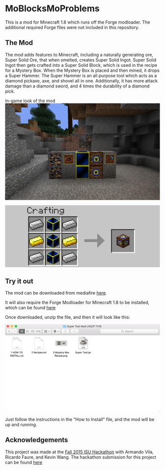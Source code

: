 # MoBlocksMoProblems

This is a mod for Minecraft 1.8 which runs off the Forge modloader. The additional required Forge files were not included in this repository.

## The Mod

The mod adds features to Minecraft, including a naturally generating ore, Super Solid Ore, that when smelted, creates Super Solid Ingot. Super Solid Ingot then gets crafted into a Super Solid Block, which is used in the recipe for a Mystery Box. When the Mystery Box is placed and then mined, it drops a Super Hammer. The Super Hammer is an all purpose tool which acts as a diamond pickaxe, axe, and shovel all in one. Additionally, it has more attack damage than a diamond sword, and 4 times the durability of a diamond pick.

In-game look of the mod
![alt tag](https://github.com/Icebreaker9697/MoBlocksMoProblems/blob/master/readmeImages/inGame.png)

![alt tag](https://github.com/Icebreaker9697/MoBlocksMoProblems/blob/master/readmeImages/recipe.png)

## Try it out

The mod can be downloaded from mediafire [here](http://www.mediafire.com/file/69tgtl0wr1d6614/Super+Tool+Mod+UNZIP+THIS.zip).

It will also require the Forge Modloader for Minecraft 1.8 to be installed, which can be found [here](http://files.minecraftforge.net/fml/1.8)

Once downloaded, unzip the file, and then it will look like this:

![alt tag](https://github.com/Icebreaker9697/MoBlocksMoProblems/blob/master/readmeImages/modFiles.png)

Just follow the instructions in the "How to Install" file, and the mod will be up and running.

## Acknowledgements
This project was made at the [Fall 2015 ISU Hackathon](https://hack-isu-2015.devpost.com/?ref_content=default&ref_feature=challenge&ref_medium=portfolio) with Armando Vila, Ricardo Faure, and Kevin Wang. The hackathon submission for this project can be found [here](https://devpost.com/software/mobblocksmoproblems-l95y21)
